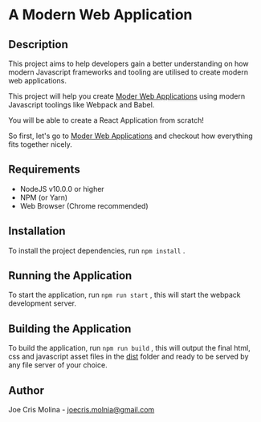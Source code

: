 # A Modern Web Application

## Description

This project aims to help developers gain a better understanding on
how modern Javascript frameworks and tooling are utilised to create
modern web applications.

This project will help you create [Moder Web Applications](./MODERNWEBAPP.md) using modern Javascript toolings like Webpack and Babel.

You will be able to create a React Application from scratch!

So first, let's go to [Moder Web Applications](./MODERNWEBAPP.md) and checkout how everything fits together nicely.

## Requirements

* NodeJS v10.0.0 or higher
* NPM (or Yarn)
* Web Browser (Chrome recommended)

## Installation

To install the project dependencies, run `npm install` .

## Running the Application

To start the application, run `npm run start` , this will start the webpack development server.

## Building the Application

To build the application, run `npm run build` , this will output the final html, css and javascript asset files in the [dist](./dist) folder and ready to be served
by any file server of your choice.

## Author

Joe Cris Molina - [joecris.molnia@gmail.com](mailto:joecris.molina@gmail.com?subject=[Github]%20A%20Modern%20Web%20Application)